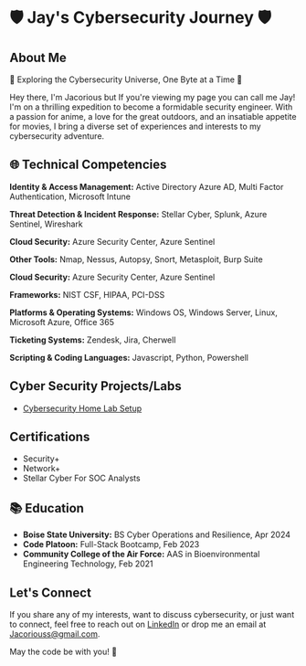 
# 🛡️ Jay's Cybersecurity Journey 🛡️

## About Me

🔭 Exploring the Cybersecurity Universe, One Byte at a Time 🌌

Hey there, I'm Jacorious but If you're viewing my page you can call me Jay! I'm on a thrilling expedition to become a formidable security engineer. With a passion for anime, a love for the great outdoors, and an insatiable appetite for movies, I bring a diverse set of experiences and interests to my cybersecurity adventure.

## 🌐 Technical Competencies

**Identity & Access Management:** Active Directory Azure AD, Multi Factor Authentication, Microsoft Intune

**Threat Detection & Incident Response:** Stellar Cyber, Splunk, Azure Sentinel, Wireshark

**Cloud Security:** Azure Security Center, Azure Sentinel

**Other Tools:** Nmap, Nessus, Autopsy, Snort, Metasploit, Burp Suite

**Cloud Security:** Azure Security Center, Azure Sentinel

**Frameworks:** NIST CSF, HIPAA, PCI-DSS

**Platforms & Operating Systems:** Windows OS, Windows Server, Linux, Microsoft Azure, Office 365

**Ticketing Systems:** Zendesk, Jira, Cherwell

**Scripting & Coding Languages:** Javascript, Python, Powershell

## Cyber Security Projects/Labs

- [Cybersecurity Home Lab Setup](https://jayb133.github.io/Cybersecurity-Home-lab-setup/)
  
## Certifications

- Security+ 
- Network+ 
- Stellar Cyber For SOC Analysts 

## 📚 Education

- **Boise State University:** BS Cyber Operations and Resilience, Apr 2024
- **Code Platoon:** Full-Stack Bootcamp, Feb 2023
- **Community College of the Air Force:** AAS in Bioenvironmental Engineering Technology, Feb 2021

## Let's Connect

If you share any of my interests, want to discuss cybersecurity, or just want to connect, feel free to reach out on [LinkedIn](https://www.linkedin.com/in/jacorious-smith-752a50249/) or drop me an email at Jacoriouss@gmail.com.

May the code be with you! 🚀
